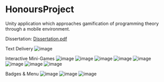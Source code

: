 # HonoursProject
Unity application which approaches gamification of programming theory through a mobile environment.

Dissertation:  [Dissertation.pdf](https://github.com/EwanStewart/HonoursProject/files/11915330/Dissertation.pdf)

Text Delivery
![image](https://github.com/EwanStewart/HonoursProject/assets/80590593/fa616bb3-0785-4553-b732-ecba64aabc6a)

Interactive Mini-Games
![image](https://github.com/EwanStewart/HonoursProject/assets/80590593/0609fd7e-530f-47f9-8fa9-b7e1dc70f00c)
![image](https://github.com/EwanStewart/HonoursProject/assets/80590593/aafbd238-a472-49e8-aa93-cd9a3566fecd)
![image](https://github.com/EwanStewart/HonoursProject/assets/80590593/e87ee3d9-d144-4db1-b481-6687a79fb52f)
![image](https://github.com/EwanStewart/HonoursProject/assets/80590593/9cc3b4f4-216a-4fe0-8c6c-b8d89a9308a6)
![image](https://github.com/EwanStewart/HonoursProject/assets/80590593/d01c6c0d-be9e-4242-9bb3-3dec07f5aea5)
![image](https://github.com/EwanStewart/HonoursProject/assets/80590593/611d2cb6-11d7-45c8-9ab3-46b5362e9378)
![image](https://github.com/EwanStewart/HonoursProject/assets/80590593/be33a2d6-f016-4fea-9fef-82d138d9c321)
![image](https://github.com/EwanStewart/HonoursProject/assets/80590593/b7ff94b5-9189-4d57-bdc1-0a5fcd130b30)

Badges & Menu
![image](https://github.com/EwanStewart/HonoursProject/assets/80590593/19d901fb-389d-4974-b462-36187f04d42d)
![image](https://github.com/EwanStewart/HonoursProject/assets/80590593/d9b0519f-63e5-4c09-a11c-9b19dca1be9c)
![image](https://github.com/EwanStewart/HonoursProject/assets/80590593/ecbd2af2-021f-46b5-8fd7-ef1157581568)
